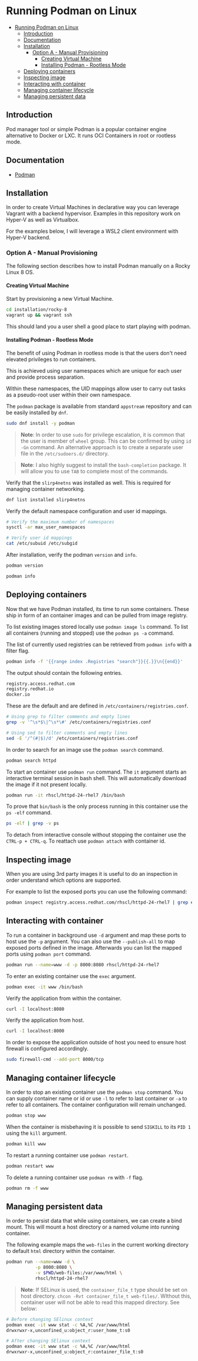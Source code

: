 # Running Podman on Linux

- [Running Podman on Linux](#running-podman-on-linux)
  - [Introduction](#introduction)
  - [Documentation](#documentation)
  - [Installation](#installation)
    - [Option A - Manual Provisioning](#option-a---manual-provisioning)
      - [Creating Virtual Machine](#creating-virtual-machine)
      - [Installing Podman - Rootless Mode](#installing-podman---rootless-mode)
  - [Deploying containers](#deploying-containers)
  - [Inspecting image](#inspecting-image)
  - [Interacting with container](#interacting-with-container)
  - [Managing container lifecycle](#managing-container-lifecycle)
  - [Managing persistent data](#managing-persistent-data)


## Introduction

Pod manager tool or simple Podman is a popular container engine alternative to Docker or LXC. It runs OCI Containers in root or rootless mode.


## Documentation

- [Podman](https://podman.io/)


## Installation

In order to create Virtual Machines in declarative way you can leverage Vagrant with a backend hypervisor. Examples in this repository work on Hyper-V as well as Virtualbox.

For the examples below, I will leverage a WSL2 client environment with Hyper-V backend.


### Option A - Manual Provisioning

The following section describes how to install Podman manually on a Rocky Linux 8 OS.

#### Creating Virtual Machine

Start by provisioning a new Virtual Machine.

```bash
cd installation/rocky-8
vagrant up && vagrant ssh
```

This should land you a user shell a good place to start playing with podman.

#### Installing Podman - Rootless Mode

The benefit of using Podman in rootless mode is that the users don't need elevated privileges to run containers.

This is achieved using user namespaces which are unique for each user and provide process separation.

Within these namespaces, the UID mappings allow user to carry out tasks as a pseudo-root user within their own namespace.

The `podman` package is available from standard `appstream` repository and can be easily installed by `dnf`.

```bash
sudo dnf install -y podman
```

> **Note**: In order to use `sudo` for privilege escalation, it is common that the user is member of `wheel` group. This can be confirmed by using `id -Gn` command. An alternative approach is to create a separate user file in the `/etc/sudoers.d/` directory.

> **Note**: I also highly suggest to install the `bash-completion` package. It will allow you to use `TAB` to complete most of the commands.


Verify that the `slirp4netns` was installed as well. This is required for managing container networking.

```bash
dnf list installed slirp4netns
```

Verify the default namespace configuration and user id mappings.

```bash
# Verify the maximum number of namespaces
sysctl -ar max_user_namespaces

# Verify user id mappings
cat /etc/subuid /etc/subgid
```

After installation, verify the podman `version` and `info`.

```bash
podman version
```

```bash
podman info
```


## Deploying containers

Now that we have Podman installed, its time to run some containers. These ship in form of an container images and can be pulled from image registry.

To list existing images stored locally use `podman image ls` command. To list all containers (running and stopped) use the `podman ps -a` command.

The list of currently used registries can be retrieved from `podman info` with a filter flag.

```bash
podman info -f '{{range index .Registries "search"}}{{.}}\n{{end}}'
```

The output should contain the following entries.

```bash
registry.access.redhat.com
registry.redhat.io
docker.io
```

These are the default and are defined in `/etc/containers/registries.conf`.

```bash
# Using grep to filter comments and empty lines
grep -v '^\s*$\|^\s*\#' /etc/containers/registries.conf

# Using sed to filter comments and empty lines
sed -E '/^(#|$)/d' /etc/containers/registries.conf
```

In order to search for an image use the `podman search` command.

```bash
podman search httpd
```

To start an container use `podman run` command. The `it` argument starts an interactive terminal session in bash shell. This will automatically download the image if it not present locally.

```bash
podman run -it rhscl/httpd-24-rhel7 /bin/bash
```

To prove that `bin/bash` is the only process running in this container use the `ps -elf` command.

```bash
ps -elf | grep -v ps
```

To detach from interactive console without stopping the container use the `CTRL-p + CTRL-q`. To reattach use `podman attach` with container id.


## Inspecting image

When you are using 3rd party images it is useful to do an inspection in order understand which options are supported.

For example to list the exposed ports you can use the following command:

```bash
podman inspect registry.access.redhat.com/rhscl/httpd-24-rhel7 | grep expose
```


## Interacting with container

To run a container in background use `-d` argument and map these ports to host use the `-p` argument. You can also use the `--publish-all` to map exposed ports defined in the image. Afterwards you can list the mapped ports using `podman port` command.

```bash
podman run --name=www -d -p 8000:8080 rhscl/httpd-24-rhel7
```

To enter an existing container use the `exec` argument.

```bash
podman exec -it www /bin/bash
```

Verify the application from within the container.

```bash
curl -I localhost:8080
```

Verify the application from host.

```bash
curl -I localhost:8000
```

In order to expose the application outside of host you need to ensure host firewall is configured accordingly.

```bash
sudo firewall-cmd --add-port 8000/tcp
```


## Managing container lifecycle

In order to stop an existing container use the `podman stop` command. You can supply container name or id or use `-l` to refer to last container or `-a` to refer to all containers. The container configuration will remain unchanged.

```bash
podman stop www
```

When the container is misbehaving it is possible to send `SIGKILL` to its `PID 1` using the `kill` argument.

```bash
podman kill www
```

To restart a running container use `podman restart`.

```bash
podman restart www
```

To delete a running container use `podman rm` with `-f` flag.

```bash
podman rm -f www
```


## Managing persistent data

In order to persist data that while using containers, we can create a bind mount. This will mount a host directory or a named volume into running container.

The following example maps the `web-files` in the current working directory to default `html` directory within the container.

```bash
podman run --name=www -d \
           -p 8000:8080 \
           -v $PWD/web-files:/var/www/html \
           rhscl/httpd-24-rhel7
```

> **Note**: If SELinux is used, the `container_file_t` type should be set on host directory. `chcon -Rvt container_file_t web-files/`. WIthout this, container user will not be able to read this mapped directory. See below:

```bash
# Before changing SElinux context
podman exec -it www stat -c %A,%C /var/www/html
drwxrwxr-x,unconfined_u:object_r:user_home_t:s0

# After changing SElinux context
podman exec -it www stat -c %A,%C /var/www/html
drwxrwxr-x,unconfined_u:object_r:container_file_t:s0
```